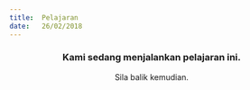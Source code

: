 ```yaml
---
title:  Pelajaran
date:   26/02/2018
---
```


### <center>Kami sedang menjalankan pelajaran ini.</center>
<center>Sila balik kemudian.</center>